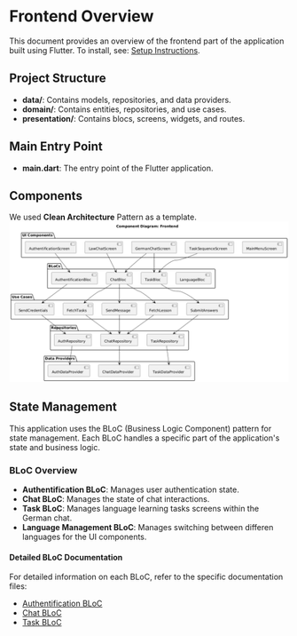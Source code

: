 # Frontend Overview

This document provides an overview of the frontend part of the application built using Flutter.
To install, see: [Setup Instructions](setup.md).

## Project Structure

- **data/**: Contains models, repositories, and data providers.
- **domain/**: Contains entities, repositories, and use cases.
- **presentation/**: Contains blocs, screens, widgets, and routes.

## Main Entry Point

- **main.dart**: The entry point of the Flutter application.

## Components
We used **Clean Architecture** Pattern as a template.
![](res/component_diagram_frontend.png)

## State Management

This application uses the BLoC (Business Logic Component) pattern for state management. Each BLoC handles a specific part of the application's state and business logic.

### BLoC Overview

- **Authentification BLoC**: Manages user authentication state.
- **Chat BLoC**: Manages the state of chat interactions.
- **Task BLoC**: Manages language learning tasks screens within the German chat.
- **Language Management BLoC**: Manages switching between differen languages for the UI components.

#### Detailed BLoC Documentation
For detailed information on each BLoC, refer to the specific documentation files:

- [Authentification BLoC](state_management/auth_bloc.md)
- [Chat BLoC](state_management/chat_bloc.md)
- [Task BLoC](state_management/task_bloc.md)